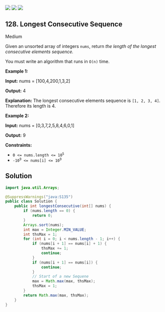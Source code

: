 [![](https://img.shields.io/github/stars/javadev/LeetCode-in-Java?label=Stars&style=flat-square)](https://github.com/javadev/LeetCode-in-Java)
[![](https://img.shields.io/github/forks/javadev/LeetCode-in-Java?label=Fork%20me%20on%20GitHub%20&style=flat-square)](https://github.com/javadev/LeetCode-in-Java/fork)
[![](https://img.shields.io/badge/-LeetCode%20in%20Kotlin-blue?style=flat-square)](https://github.com/javadev/LeetCode-in-Kotlin)

## 128\. Longest Consecutive Sequence

Medium

Given an unsorted array of integers `nums`, return _the length of the longest consecutive elements sequence._

You must write an algorithm that runs in `O(n)` time.

**Example 1:**

**Input:** nums = [100,4,200,1,3,2]

**Output:** 4

**Explanation:** The longest consecutive elements sequence is `[1, 2, 3, 4]`. Therefore its length is 4. 

**Example 2:**

**Input:** nums = [0,3,7,2,5,8,4,6,0,1]

**Output:** 9 

**Constraints:**

*   <code>0 <= nums.length <= 10<sup>5</sup></code>
*   <code>-10<sup>9</sup> <= nums[i] <= 10<sup>9</sup></code>

## Solution

```java
import java.util.Arrays;

@SuppressWarnings("java:S135")
public class Solution {
    public int longestConsecutive(int[] nums) {
        if (nums.length == 0) {
            return 0;
        }
        Arrays.sort(nums);
        int max = Integer.MIN_VALUE;
        int thsMax = 1;
        for (int i = 0; i < nums.length - 1; i++) {
            if (nums[i + 1] == nums[i] + 1) {
                thsMax += 1;
                continue;
            }
            if (nums[i + 1] == nums[i]) {
                continue;
            }
            // Start of a new Sequene
            max = Math.max(max, thsMax);
            thsMax = 1;
        }
        return Math.max(max, thsMax);
    }
}
```